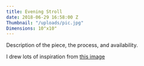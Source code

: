 ```yaml
---
title: Evening Stroll
date: 2018-06-29 16:58:00 Z
Thumbnail: "/uploads/pic.jpg"
Dimensions: 10"x10"
---
```


Description of the piece, the process, and availability.

I drew lots of inspiration from [this image](/uploads/pic.jpg)